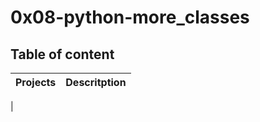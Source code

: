 # 0x08-python-more_classes

## Table of content

| Projects | Descritption |
| -------- | ------------ |
|